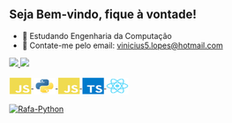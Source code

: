 ## Seja Bem-vindo, fique à vontade!

- 🌱 Estudando Engenharia da Computação 
- 💬 Contate-me pelo email: vinicius5.lopes@hotmail.com

<div>
  <a href="https://github.com/Vinelo0">
    
  <img height="175em" src="https://github-readme-stats.vercel.app/api?username=Vinelo0&show_icons=true&theme=gotham&include_all_commits=true&count_private=true"/>
  <img height="175em" src="https://github-readme-stats.vercel.app/api/top-langs/?username=Vinelo0&layout=compact&langs_count=16&theme=gotham"/>
</div>
<div style="display: inline_block"><br>
  
  <img align="center" alt="Rafa-Js" height="30" width="40" src="https://raw.githubusercontent.com/devicons/devicon/master/icons/javascript/javascript-plain.svg">
  <img align="center" alt="Rafa-Python" height="30" width="40" src="https://raw.githubusercontent.com/devicons/devicon/master/icons/python/python-original.svg">
  <img align="center" alt="Rafa-Js" height="30" width="40" src="https://raw.githubusercontent.com/devicons/devicon/master/icons/javascript/javascript-plain.svg">
  <img align="center" alt="Rafa-Ts" height="30" width="40" src="https://raw.githubusercontent.com/devicons/devicon/master/icons/typescript/typescript-plain.svg">
  <img align="center" alt="Rafa-React" height="30" width="40" src="https://raw.githubusercontent.com/devicons/devicon/master/icons/react/react-original.svg">
  
</div> </br>
<div style="display: inline_block>
  
  <img align="center" alt="Rafa-Python" height="28" width="85" src="https://img.shields.io/badge/C-00599C?style=for-the-badge&logo=c&logoColor=white">
  <img align="center" alt="Rafa-Python" height="28" width="85" src="https://img.shields.io/badge/MySQL-00000F?style=for-the-badge&logo=mysql&logoColor=white">
</div>

